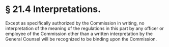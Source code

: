 # § 21.4   Interpretations.

Except as specifically authorized by the Commission in writing, no interpretation of the meaning of the regulations in this part by any officer or employee of the Commission other than a written interpretation by the General Counsel will be recognized to be binding upon the Commission.





